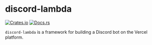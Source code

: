 # discord-lambda
[![Crates.io](https://img.shields.io/crates/v/discord-lambda)](https://crates.io/crates/discord-lambda) 
[![Docs.rs](https://docs.rs/discord-lambda/badge.svg)](https://docs.rs/discord-lambda) 


`discord-lambda` is a framework for building a Discord bot on the Vercel platform.

